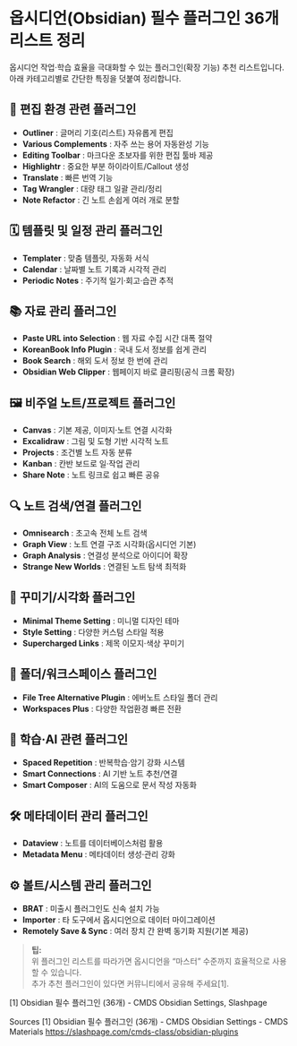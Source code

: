 # 옵시디언(Obsidian) 필수 플러그인 36개 리스트 정리

옵시디언 작업·학습 효율을 극대화할 수 있는 플러그인(확장 기능) 추천 리스트입니다. 아래 카테고리별로 간단한 특징을 덧붙여 정리합니다.

## 📌 편집 환경 관련 플러그인

- **Outliner** : 글머리 기호(리스트) 자유롭게 편집
- **Various Complements** : 자주 쓰는 용어 자동완성 기능
- **Editing Toolbar** : 마크다운 초보자를 위한 편집 툴바 제공
- **Highlightr** : 중요한 부분 하이라이트/Callout 생성
- **Translate** : 빠른 번역 기능
- **Tag Wrangler** : 대량 태그 일괄 관리/정리
- **Note Refactor** : 긴 노트 손쉽게 여러 개로 분할

## 🗓️ 템플릿 및 일정 관리 플러그인

- **Templater** : 맞춤 템플릿, 자동화 서식
- **Calendar** : 날짜별 노트 기록과 시각적 관리
- **Periodic Notes** : 주기적 일기·회고·습관 추적

## 📚 자료 관리 플러그인

- **Paste URL into Selection** : 웹 자료 수집 시간 대폭 절약
- **KoreanBook Info Plugin** : 국내 도서 정보를 쉽게 관리
- **Book Search** : 해외 도서 정보 한 번에 관리
- **Obsidian Web Clipper** : 웹페이지 바로 클리핑(공식 크롬 확장)

## 🖼️ 비주얼 노트/프로젝트 플러그인

- **Canvas** : 기본 제공, 이미지·노트 연결 시각화
- **Excalidraw** : 그림 및 도형 기반 시각적 노트
- **Projects** : 조건별 노트 자동 분류
- **Kanban** : 칸반 보드로 일·작업 관리
- **Share Note** : 노트 링크로 쉽고 빠른 공유

## 🔍 노트 검색/연결 플러그인

- **Omnisearch** : 초고속 전체 노트 검색
- **Graph View** : 노트 연결 구조 시각화(옵시디언 기본)
- **Graph Analysis** : 연결성 분석으로 아이디어 확장
- **Strange New Worlds** : 연결된 노트 탐색 최적화

## 🎨 꾸미기/시각화 플러그인

- **Minimal Theme Setting** : 미니멀 디자인 테마
- **Style Setting** : 다양한 커스텀 스타일 적용
- **Supercharged Links** : 제목 이모지·색상 꾸미기

## 📂 폴더/워크스페이스 플러그인

- **File Tree Alternative Plugin** : 에버노트 스타일 폴더 관리
- **Workspaces Plus** : 다양한 작업환경 빠른 전환

## 🤖 학습·AI 관련 플러그인

- **Spaced Repetition** : 반복학습·암기 강화 시스템
- **Smart Connections** : AI 기반 노트 추천/연결
- **Smart Composer** : AI의 도움으로 문서 작성 자동화

## 🛠️ 메타데이터 관리 플러그인

- **Dataview** : 노트를 데이터베이스처럼 활용
- **Metadata Menu** : 메타데이터 생성·관리 강화

## ⚙️ 볼트/시스템 관리 플러그인

- **BRAT** : 미출시 플러그인도 신속 설치 가능
- **Importer** : 타 도구에서 옵시디언으로 데이터 마이그레이션
- **Remotely Save & Sync** : 여러 장치 간 완벽 동기화 지원(기본 제공)

> **팁:**  
> 위 플러그인 리스트를 따라가면 옵시디언을 “마스터” 수준까지 효율적으로 사용할 수 있습니다.  
> 추가 추천 플러그인이 있다면 커뮤니티에서 공유해 주세요[1].

[1] Obsidian 필수 플러그인 (36개) - CMDS Obsidian Settings, Slashpage

Sources
[1] Obsidian 필수 플러그인 (36개) - CMDS Obsidian Settings - CMDS Materials https://slashpage.com/cmds-class/obsidian-plugins
